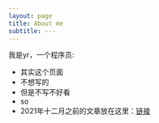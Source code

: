 ```yaml
---
layout: page
title: About me
subtitle: ---
---
```


我是yr，一个程序员:

- 其实这个页面
- 不想写的
- 但是不写不好看
- so
- 2021年十二月之前的文章放在这里：[链接](http://49.234.51.66/)
